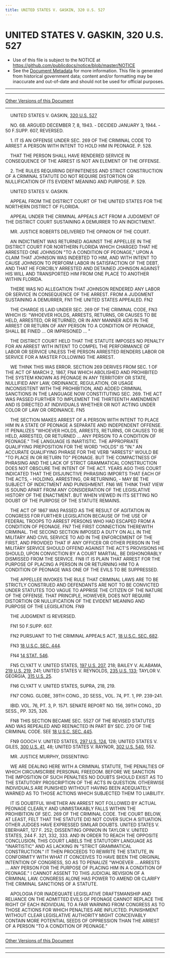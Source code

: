 ```yaml
---
title: UNITED STATES V. GASKIN, 320 U.S. 527
---
```


# UNITED STATES V. GASKIN, 320 U.S. 527

* Use of this file is subject to the NOTICE at https://github.com/publicdocs/notice/blob/master/NOTICE
* See the [Document Metadata](../../../index.md) for more information.
  This file is generated from historical government data; content and/or formatting may be inaccurate and out-of-date and should not be used for official purposes.

----------
----------

[Other Versions of this Document](https://publicdocs.github.io/go/links?ns=uslm-x&ref=%2Fus%2Fcourts%2Fscotus%2FusReporter%2F320%2F527)

----------

    UNITED STATES V. GASKIN, [320 U.S. 527][/us/courts/scotus/usReporter/320/527]

    NO. 68.  ARGUED DECEMBER 7, 8, 1943.  - DECIDED JANUARY 3, 1944.  - 50 F.SUPP.  607, REVERSED.

    1.  IT IS AN OFFENSE UNDER SEC. 269 OF THE CRIMINAL CODE TO ARREST A PERSON WITH INTENT TO HOLD HIM IN PEONAGE.  P. 528.

    THAT THE PERSON SHALL HAVE RENDERED SERVICE IN CONSEQUENCE OF THE ARREST IS NOT AN ELEMENT OF THE OFFENSE.

    2.  THE RULES REQUIRING DEFINITENESS AND STRICT CONSTRUCTION OF A CRIMINAL STATUTE DO NOT REQUIRE DISTORTION OR NULLIFICATION OF ITS EVIDENT MEANING AND PURPOSE.  P. 529.

    UNITED STATES V. GASKIN.

    APPEAL FROM THE DISTRICT COURT OF THE UNITED STATES FOR THE NORTHERN DISTRICT OF FLORIDA.

    APPEAL UNDER THE CRIMINAL APPEALS ACT FROM A JUDGMENT OF THE DISTRICT COURT SUSTAINING A DEMURRER TO AN INDICTMENT.

    MR. JUSTICE ROBERTS DELIVERED THE OPINION OF THE COURT.

    AN INDICTMENT WAS RETURNED AGAINST THE APPELLEE IN THE DISTRICT COURT FOR NORTHERN FLORIDA WHICH CHARGED THAT HE ARRESTED ONE JOHNSON "TO A CONDITION OF PEONAGE," UPON A CLAIM THAT JOHNSON WAS INDEBTED TO HIM, AND WITH INTENT TO CAUSE JOHNSON TO PERFORM LABOR IN SATISFACTION OF THE DEBT, AND THAT HE FORCIBLY ARRESTED AND DETAINED JOHNSON AGAINST HIS WILL AND TRANSPORTED HIM FROM ONE PLACE TO ANOTHER WITHIN FLORIDA.

    THERE WAS NO ALLEGATION THAT JOHNSON RENDERED ANY LABOR OR SERVICE IN CONSEQUENCE OF THE ARREST.  FROM A JUDGMENT SUSTAINING A DEMURRER,  FN1 THE UNITED STATES APPEALED.  FN2

    THE CHARGE IS LAID UNDER SEC. 269 OF THE CRIMINAL CODE,  FN3  WHICH IS:  "WHOEVER HOLDS, ARRESTS, RETURNS, OR CAUSES TO BE HELD, ARRESTED, OR RETURNED, OR IN ANY MANNER AIDS IN THE ARREST OR RETURN OF ANY PERSON TO A CONDITION OF PEONAGE, SHALL BE FINED  ...  OR IMPRISONED ...  "

    THE DISTRICT COURT HELD THAT THE STATUTE IMPOSES NO PENALTY FOR AN ARREST WITH INTENT TO COMPEL THE PERFORMANCE OF LABOR OR SERVICE UNLESS THE PERSON ARRESTED RENDERS LABOR OR SERVICE FOR A MASTER FOLLOWING THE ARREST.

    WE THINK THIS WAS ERROR.  SECTION 269 DERIVES FROM SEC. 1 OF THE ACT OF MARCH 2, 1867,  FN4 WHICH ABOLISHED AND PROHIBITED THE SYSTEM KNOWN AS PEONAGE IN ANY TERRITORY OR STATE, NULLIFIED ANY LAW, ORDINANCE, REGULATION, OR USAGE INCONSISTENT WITH THE PROHIBITION, AND ADDED CRIMINAL SANCTIONS IN THE LANGUAGE NOW CONSTITUTING SEC. 269.  THE ACT WAS PASSED FURTHER TO IMPLEMENT THE THIRTEENTH AMENDMENT AND IS DIRECTED AT INDIVIDUALS WHETHER OR NOT ACTING UNDER COLOR OF LAW OR ORDINANCE.  FN5

    THE SECTION MAKES ARREST OF A PERSON WITH INTENT TO PLACE HIM IN A STATE OF PEONAGE A SEPARATE AND INDEPENDENT OFFENSE.  IT PENALIZES "WHOEVER HOLDS, ARRESTS, RETURNS, OR CAUSES TO BE HELD, ARRESTED, OR RETURNED  ...  ANY PERSON TO A CONDITION OF PEONAGE."  THE LANGUAGE IS INARTISTIC.  THE APPROPRIATE QUALIFYING PREPOSITION FOR THE WORD "HOLDS" IS "IN."  AN ACCURATE QUALIFYING PHRASE FOR THE VERB "ARRESTS" WOULD BE "TO PLACE IN OR RETURN TO" PEONAGE.  BUT THE COMPACTNESS OF PHRASING AND THE LACK OF STRICT GRAMMATICAL CONSTRUCTION DOES NOT OBSCURE THE INTENT OF THE ACT.  YEARS AGO THIS COURT INDICATED THAT THE DISJUNCTIVE PHRASING IMPORTS THAT EACH OF THE ACTS,  - HOLDING, ARRESTING, OR RETURNING,  - MAY BE THE SUBJECT OF INDICTMENT AND PUNISHMENT.  FN6  WE THINK THAT VIEW IS SOUND APART FROM ANY CONSIDERATION OF THE LEGISLATIVE HISTORY OF THE ENACTMENT.  BUT WHEN VIEWED IN ITS SETTING NO DOUBT OF THE PURPOSE OF THE STATUTE REMAINS.

    THE ACT OF 1867 WAS PASSED AS THE RESULT OF AGITATION IN CONGRESS FOR FURTHER LEGISLATION BECAUSE OF THE USE OF FEDERAL TROOPS TO ARREST PERSONS WHO HAD ESCAPED FROM A CONDITION OF PEONAGE.  FN7  THE FIRST CONNECTION THEREWITH CRIMINAL.  THE SECOND SECTION IMPOSED A DUTY ON ALL IN THE MILITARY AND CIVIL SERVICE TO AID IN THE ENFORCEMENT OF THE FIRST, AND PROVIDED THAT IF ANY OFFICER OR OTHER PERSON IN THE MILITARY SERVICE SHOULD OFFEND AGAINST THE ACT'S PROVISIONS HE SHOULD, UPON CONVICTION BY A COURT MARTIAL, BE DISHONORABLY DISMISSED FROM THE SERVICE.  FN8  IT IS PLAIN THAT ARREST FOR THE PURPOSE OF PLACING A PERSON IN OR RETURNING HIM TO A CONDITION OF PEONAGE WAS ONE OF THE EVILS TO BE SUPPRESSED.

    THE APPELLEE INVOKES THE RULE THAT CRIMINAL LAWS ARE TO BE STRICTLY CONSTRUED AND DEFENDANTS ARE NOT TO BE CONVICTED UNDER STATUTES TOO VAGUE TO APPRISE THE CITIZEN OF THE NATURE OF THE OFFENSE.  THAT PRINCIPLE, HOWEVER, DOES NOT REQUIRE DISTORTION OR NULLIFICATION OF THE EVIDENT MEANING AND PURPOSE OF THE LEGISLATION.  FN9

    THE JUDGMENT IS REVERSED.

    FN1  50 F.SUPP.  607.

    FN2  PURSUANT TO THE CRIMINAL APPEALS ACT, [18 U.S.C. SEC. 682][/us/usc/t18/s682].

    FN3  [18 U.S.C. SEC. 444][/us/usc/t18/s444].

    FN4  [14 STAT. 546][/us/stat/14/546].

    FN5  CLYATT V. UNITED STATES, [197 U.S. 207][/us/courts/scotus/usReporter/197/207], 218; BAILEY V. ALABAMA, [219 U.S. 219][/us/courts/scotus/usReporter/219/219], 241; UNITED STATES V. REYNOLDS, [235 U.S. 133][/us/courts/scotus/usReporter/235/133]; TAYLOR V. GEORGIA, [315 U.S. 25][/us/courts/scotus/usReporter/315/25].

    FN6  CLYATT V. UNITED STATES, SUPRA, 218, 219.

    FN7  CONG. GLOBE, 39TH CONG., 2D SESS., VOL. 74, PT. 1, PP. 239-241.

    IBID. VOL. 76, PT. 3, P. 1571.  SENATE REPORT NO. 156, 39TH CONG., 2D SESS., PP. 325, 326.

    FN8  THIS SECTION BECAME SEC. 5527 OF THE REVISED STATUTES AND WAS REPEALED AND REENACTED IN PART BY SEC. 270 OF THE CRIMINAL CODE.  SEE [18 U.S.C. SEC. 445][/us/usc/t18/s445].

    FN9  GOOCH V. UNITED STATES, [297 U.S. 124][/us/courts/scotus/usReporter/297/124], 128; UNITED STATES V. GILES, [300 U.S. 41][/us/courts/scotus/usReporter/300/41], 48; UNITED STATES V. RAYNOR, [302 U.S. 540][/us/courts/scotus/usReporter/302/540], 552.

    MR. JUSTICE MURPHY, DISSENTING:

    WE ARE DEALING HERE WITH A CRIMINAL STATUTE, THE PENALTIES OF WHICH CIRCUMSCRIBE PERSONAL FREEDOM.  BEFORE WE SANCTION THE IMPOSITION OF SUCH PENALTIES NO DOUBTS SHOULD EXIST AS TO THE STATUTORY PROSCRIPTION OF THE ACTS IN QUESTION.  OTHERWISE INDIVIDUALS ARE PUNISHED WITHOUT HAVING BEEN ADEQUATELY WARNED AS TO THOSE ACTIONS WHICH SUBJECTED THEM TO LIABILITY.

    IT IS DOUBTFUL WHETHER AN ARREST NOT FOLLOWED BY ACTUAL PEONAGE CLEARLY AND UNMISTAKABLY FALLS WITHIN THE PROHIBITION OF SEC. 269 OF THE CRIMINAL CODE.  THE COURT BELOW, AT LEAST, FELT THAT THE STATUTE DID NOT COVER SUCH A SITUATION.  OTHER JUDGES HAVE EXPRESSED SIMILAR DOUBTS.  UNITED STATES V. EBERHART, 127 F. 252; DISSENTING OPINION IN TAYLOR V. UNITED STATES, 244 F. 321, 332, 333.  AND IN ORDER TO REACH THE OPPOSITE CONCLUSION, THIS COURT LABELS THE STATUTORY LANGUAGE AS "INARTISTIC" AND AS LACKING IN "STRICT GRAMMATICAL CONSTRUCTION."  IT THEN PROCEEDS TO REWRITE THE STATUTE, IN CONFORMITY WITH WHAT IT CONCEIVES TO HAVE BEEN THE ORIGINAL INTENTION OF CONGRESS, SO AS TO PENALIZE "WHOEVER  ...  ARRESTS  ...  ANY PERSON FOR THE PURPOSE OF PLACING HIM IN A CONDITION OF PEONAGE."  I CANNOT ASSENT TO THIS JUDICIAL REVISION OF A CRIMINAL LAW.  CONGRESS ALONE HAS POWER TO AMEND OR CLARIFY THE CRIMINAL SANCTIONS OF A STATUTE.

    APOLOGIA FOR INADEQUATE LEGISLATIVE DRAFTSMANSHIP AND RELIANCE ON THE ADMITTED EVILS OF PEONAGE CANNOT REPLACE THE RIGHT OF EACH INDIVIDUAL TO A FAIR WARNING FROM CONGRESS AS TO THOSE ACTIONS FOR WHICH PENALTIES ARE INFLICTED.  PUNISHMENT WITHOUT CLEAR LEGISLATIVE AUTHORITY MIGHT CONCEIVABLY CONTAIN MORE POTENTIAL SEEDS OF OPPRESSION THAN THE ARREST OF A PERSON "TO A CONDITION OF PEONAGE."

----------

[Other Versions of this Document](https://publicdocs.github.io/go/links?ns=uslm-x&ref=%2Fus%2Fcourts%2Fscotus%2FusReporter%2F320%2F527)

----------
----------

[/us/courts/scotus/usReporter/320/527]: https://publicdocs.github.io/go/links?ns=uslm-x&ref=%2Fus%2Fcourts%2Fscotus%2FusReporter%2F320%2F527
[/us/usc/t18/s682]: https://publicdocs.github.io/go/links?ns=uslm&ref=%2Fus%2Fusc%2Ft18%2Fs682
[/us/usc/t18/s444]: https://publicdocs.github.io/go/links?ns=uslm&ref=%2Fus%2Fusc%2Ft18%2Fs444
[/us/stat/14/546]: https://publicdocs.github.io/go/links?ns=uslm&ref=%2Fus%2Fstat%2F14%2F546
[/us/courts/scotus/usReporter/197/207]: https://publicdocs.github.io/go/links?ns=uslm-x&ref=%2Fus%2Fcourts%2Fscotus%2FusReporter%2F197%2F207
[/us/courts/scotus/usReporter/219/219]: https://publicdocs.github.io/go/links?ns=uslm-x&ref=%2Fus%2Fcourts%2Fscotus%2FusReporter%2F219%2F219
[/us/courts/scotus/usReporter/235/133]: https://publicdocs.github.io/go/links?ns=uslm-x&ref=%2Fus%2Fcourts%2Fscotus%2FusReporter%2F235%2F133
[/us/courts/scotus/usReporter/315/25]: https://publicdocs.github.io/go/links?ns=uslm-x&ref=%2Fus%2Fcourts%2Fscotus%2FusReporter%2F315%2F25
[/us/usc/t18/s445]: https://publicdocs.github.io/go/links?ns=uslm&ref=%2Fus%2Fusc%2Ft18%2Fs445
[/us/courts/scotus/usReporter/297/124]: https://publicdocs.github.io/go/links?ns=uslm-x&ref=%2Fus%2Fcourts%2Fscotus%2FusReporter%2F297%2F124
[/us/courts/scotus/usReporter/300/41]: https://publicdocs.github.io/go/links?ns=uslm-x&ref=%2Fus%2Fcourts%2Fscotus%2FusReporter%2F300%2F41
[/us/courts/scotus/usReporter/302/540]: https://publicdocs.github.io/go/links?ns=uslm-x&ref=%2Fus%2Fcourts%2Fscotus%2FusReporter%2F302%2F540


